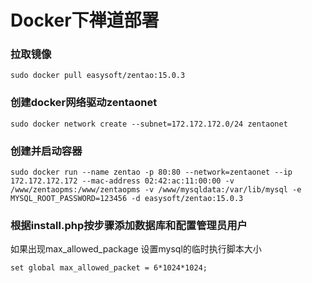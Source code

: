 # Docker下禅道部署

### 拉取镜像
```
sudo docker pull easysoft/zentao:15.0.3
```
### 创建docker网络驱动zentaonet
```
sudo docker network create --subnet=172.172.172.0/24 zentaonet
```
### 创建并启动容器
```
sudo docker run --name zentao -p 80:80 --network=zentaonet --ip 172.172.172.172 --mac-address 02:42:ac:11:00:00 -v /www/zentaopms:/www/zentaopms -v /www/mysqldata:/var/lib/mysql -e MYSQL_ROOT_PASSWORD=123456 -d easysoft/zentao:15.0.3
```
### 根据install.php按步骤添加数据库和配置管理员用户
如果出现max_allowed_package
设置mysql的临时执行脚本大小
```
set global max_allowed_packet = 6*1024*1024;
```